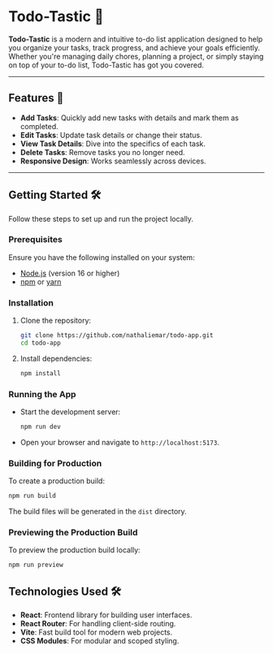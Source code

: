 # Todo-Tastic 📝

**Todo-Tastic** is a modern and intuitive to-do list application designed to help you organize your tasks, track progress, and achieve your goals efficiently. Whether you're managing daily chores, planning a project, or simply staying on top of your to-do list, Todo-Tastic has got you covered.

---

## Features 🚀

- **Add Tasks**: Quickly add new tasks with details and mark them as completed.
- **Edit Tasks**: Update task details or change their status.
- **View Task Details**: Dive into the specifics of each task.
- **Delete Tasks**: Remove tasks you no longer need.
- **Responsive Design**: Works seamlessly across devices.

---

## Getting Started 🛠️

Follow these steps to set up and run the project locally.

### Prerequisites

Ensure you have the following installed on your system:

- [Node.js](https://nodejs.org/) (version 16 or higher)
- [npm](https://www.npmjs.com/) or [yarn](https://yarnpkg.com/)

### Installation

1. Clone the repository:

   ```bash
   git clone https://github.com/nathaliemar/todo-app.git
   cd todo-app
   ```

2. Install dependencies:
   ```bash
   npm install
   ```

### Running the App

- Start the development server:
  ```bash
  npm run dev
  ```
- Open your browser and navigate to `http://localhost:5173`.

### Building for Production

To create a production build:

```bash
npm run build
```

The build files will be generated in the `dist` directory.

### Previewing the Production Build

To preview the production build locally:

```bash
npm run preview
```

## Technologies Used 🛠️

- **React**: Frontend library for building user interfaces.
- **React Router**: For handling client-side routing.
- **Vite**: Fast build tool for modern web projects.
- **CSS Modules**: For modular and scoped styling.
